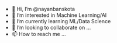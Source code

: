 - 👋 Hi, I’m @nayanbanskota
- 👀 I’m interested in Machine Learning/AI
- 🌱 I’m currently learning ML/Data Science
- 💞️ I’m looking to collaborate on ...
- 📫 How to reach me ...

<!---
nayanbanskota/nayanbanskota is a ✨ special ✨ repository because its `README.md` (this file) appears on your GitHub profile.
You can click the Preview link to take a look at your changes.
--->
